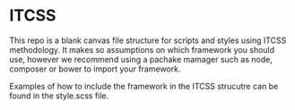 # ITCSS

This repo is a blank canvas file structure for scripts and styles using ITCSS methodology. It makes so assumptions on which framework you should use, however we recommend using a pachake mamager such as node, composer or bower to import your framework.

Examples of how to include the framework in the ITCSS strucutre can be found in the style.scss file.
